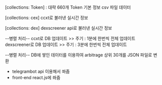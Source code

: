 <DB> 
[collections: Token] : 대략 660개
Token 기본 정보 csv 파일 데이터

[collections: cex]
ccxt로 불러낸 실시간 정보

[collections: dex]
dexscreener api로 불러낸 실시간 정보


<algorithm>
--병렬 처리--
ccxt로 DB 업데이트 >> 주기 : 1분에 한번씩 전체 업데이트
dexscreener로 DB 업데이트 >> 주기 : 3분에 한번씩 전체 업데이트

--병렬 처리--
DB에 쌓인 데이터를 이용하여 arbitrage 상위 30개를 JSON 파일로 변환
- telegrambot api 이용해서 쏴줌
- front-end react.js에 쏴줌